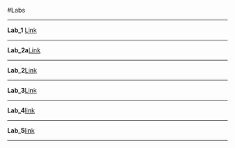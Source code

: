 #Labs
***
**Lab_1** [Link](https://github.com/va-syl1/Beshlei_lab/tree/main/Lab_1)
***
**Lab_2a**[Link](https://github.com/va-syl1/Beshlei_lab/tree/main/Lab_2a)
***
**Lab_2**[Link](https://github.com/va-syl1/Beshlei_lab/tree/main/Lab_2)
***
**Lab_3**[Link](https://github.com/va-syl1/Beshlei_lab/tree/main/Lab_3)
***
**Lab_4**[link](https://github.com/va-syl1/Beshlei_lab/tree/main/lab4)
***
**Lab_5**[link](https://github.com/va-syl1/Beshlei_lab/tree/main/lab5)
***
